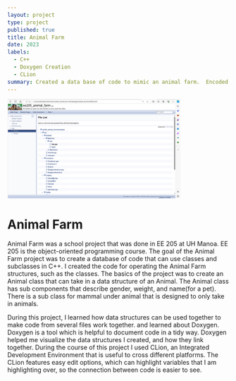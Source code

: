 ```yaml
---
layout: project
type: project
published: true
title: Animal Farm
date: 2023
labels:
  - C++
  - Doxygen Creation
  - CLion
summary: Created a data base of code to mimic an animal farm.  Encoded into doxygen to easily view coding structure of database.
---
```

<img height="225px" class="img-fluid" src="../img/AnimalFarm.png">

# Animal Farm
Animal Farm was a school project that was done in EE 205 at UH Manoa. EE 205 is the object-oriented programming course. The goal of the Animal Farm project was to create a database of code that can use classes and subclasses in C++. I created the code for operating the Animal Farm structures, such as the classes. The basics of the project was to create an Animal class that can take in a data structure of an Animal. The Animal class has sub components that describe gender, weight, and name(for a pet). There is a sub class for mammal under animal that is designed to only take in animals.

During this project, I learned how data structures can be used together to make code from several files work together. and learned about Doxygen. Doxygen is a tool which is helpful to document code in a tidy way. Doxygen helped me visualize the data structures I created, and how they link together. During the course of this project I used CLion, an Integrated Development Environment that is useful to cross different platforms. The CLion features easy edit options, which can highlight variables that I am highlighting over, so the connection between code is easier to see.
